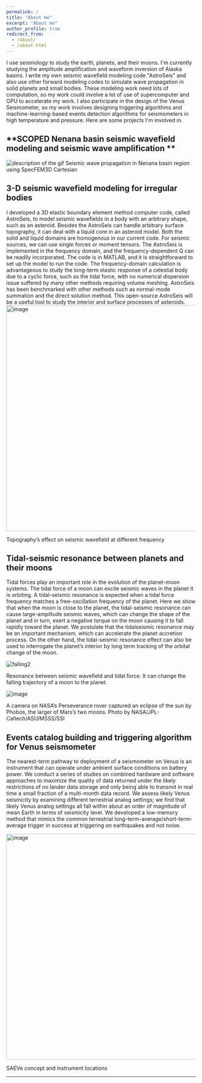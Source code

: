 ```yaml
---
permalink: /
title: "About me"
excerpt: "About me"
author_profile: true
redirect_from: 
  - /about/
  - /about.html
---
```



I use seismology to study the earth, planets, and their moons. 
I'm currently studying the amplitude amplification and waveform inversion of Alaska basins.
I write my own seismic wavefield modeling code "AstroSeis" and also use other forward modeling codes to simulate wave propagation in solid planets and small bodies. These modeling work need lots of computation, so my work could involve a lot of use of supercomputer and GPU to accelerate my work. I also participate in the design of the Venus Seismometer, so my work involves designing triggering algorithms and machine-learning-based events detection algorithms for seismometers in high temperature and pressure. Here are some projects I'm involved in.


**SCOPED Nenana basin seismic wavefield modeling and seismic wave amplification **
------
<img src="images/wavefield_propagation_nenana_CMTSOLUTION_20181003032937544_short.gif" alt="description of the gif">
Seismic wave propagation in Nenana basin region using SpecFEM3D Cartesian


**3-D seismic wavefield modeling for irregular bodies**
------
I developed a 3D elastic boundary element method computer code, called AstroSeis, to model seismic wavefields in a body with an arbitrary shape, such as an asteroid. Besides the AstroSeis can handle arbitrary surface topography, it can deal with a liquid core in an asteroid model. Both the solid and liquid domains are homogenous in our current code. For seismic sources, we can use single forces or moment tensors. The AstroSeis is implemented in the frequency domain, and the frequency-dependent Q can be readily incorporated. The code is in MATLAB, and it is straightforward to set up the model to run the code. The frequency-domain calculation is advantageous to study the long-term elastic response of a celestial body due to a cyclic force, such as the tidal force, with no numerical dispersion issue suffered by many other methods requiring volume meshing. AstroSeis has been benchmarked with other methods such as normal-mode summation and the direct solution method. This open-source AstroSeis will be a useful tool to study the interior and surface processes of asteroids.
<img width="600" alt="image" src="https://user-images.githubusercontent.com/53156528/134985232-84f1a036-098a-4596-8ee1-6a0cb36ca81c.png">

Topography’s effect on seismic wavefield at different frequency

**Tidal-seismic resonance between planets and their moons**
------
Tidal forces play an important role in the evolution of the planet-moon systems. The tidal force of a moon can excite seismic waves in the planet it is orbiting. A tidal-seismic resonance is expected when a tidal force frequency matches a free-oscillation frequency of the planet. Here we show that when the moon is close to the planet, the tidal-seismic resonance can cause large-amplitude seismic waves, which can change the shape of the planet and in turn, exert a negative torque on the moon causing it to fall rapidly toward the planet. We postulate that the tidalseismic resonance may be an important mechanism, which can accelerate the planet accretion process. On the other hand, the tidal-seismic resonance effect can also be used to interrogate the planet’s interior by long term tracking of the orbital change of the moon.

![falling2](https://user-images.githubusercontent.com/53156528/134987655-945ad992-b0a7-429e-aea7-afef7eef28ab.gif)

Resonance between seismic wavefield and tidal force.
It can change the falling trajectory of a moon to the planet.


![image](https://user-images.githubusercontent.com/53156528/165837418-e49bf565-d4e3-4799-bb10-6b8e70d9291c.png)

A camera on NASA’s Perseverance rover captured an eclipse of the sun by Phobos, the larger of Mars’s two moons. Photo by NASA/JPL-Caltech/ASU/MSSS/SSI


**Events catalog building and triggering algorithm for Venus seismometer**
------
The nearest-term pathway to deployment of a seismometer on Venus is an instrument that can operate under ambient surface conditions on battery power.  We conduct a series of studies on combined hardware and software approaches to maximize the quality of data returned under the likely restrictions of no lander data storage and only being able to transmit in real time a small fraction of a multi-month data record.  We assess likely Venus seismicity by examining different terrestrial analog settings; we find that likely Venus analog settings all fall within about an order of magnitude of mean Earth in terms of seismicity level. We developed a low-memory method that mimics the common terrestrial long-term-average/short-term-average trigger in success at triggering on earthquakes and not noise.  

<img width="600" alt="image" src="https://user-images.githubusercontent.com/53156528/134985544-ebf8deed-ca52-4887-8299-36b27d21d70c.png">

SAEVe concept and instrument locations


<!--- **Aerial hyperspectral image processing**
======
<img width="600" alt="image" src="https://user-images.githubusercontent.com/53156528/134985924-5baa2c26-6793-4f77-a0ff-6d9478bfc1c5.png">
--->
------
